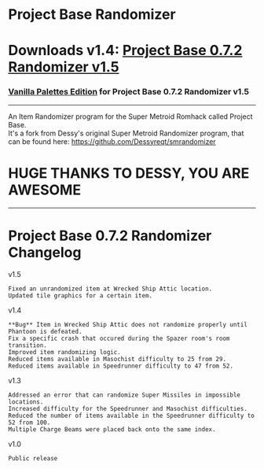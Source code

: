 # Project Base Randomizer
# Downloads v1.4: [Project Base 0.7.2 Randomizer v1.5](https://github.com/Galamoz/ProjectBaseRandomizer/releases/download/1.5/SMPB.Item.Randomizer.v1.5.exe)  
### [Vanilla Palettes Edition](https://github.com/Galamoz/ProjectBaseRandomizer/releases/download/1.5a/SMPB.Item.Randomizer.v1.5.-.Vanilla.Palettes.exe) for Project Base 0.7.2 Randomizer v1.5


----------------------------------------------  

An Item Randomizer program for the Super Metroid Romhack called Project Base.  
It's a fork from Dessy's original Super Metroid Randomizer program, that can be found here: https://github.com/Dessyreqt/smrandomizer
# HUGE THANKS TO DESSY, YOU ARE AWESOME
----------------------------------------------
# Project Base 0.7.2 Randomizer Changelog

v1.5

	Fixed an unrandomized item at Wrecked Ship Attic location.
	Updated tile graphics for a certain item.

v1.4

	**Bug** Item in Wrecked Ship Attic does not randomize properly until Phantoon is defeated.
	Fix a specific crash that occured during the Spazer room's room transition.
	Improved item randomizing logic.
	Reduced items available in Masochist difficulty to 25 from 29.
	Reduced items available in Speedrunner difficulty to 47 from 52.

v1.3    

	Addressed an error that can randomize Super Missiles in impossible locations.  
	Increased difficulty for the Speedrunner and Masochist difficulties.    
	Reduced the number of items available in the Speedrunner difficulty to 52 from 100.  
	Multiple Charge Beams were placed back onto the same index.    
	
  
v1.0  

	Public release
